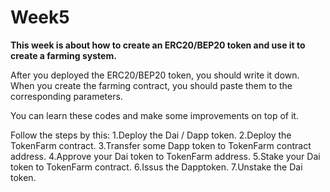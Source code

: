 # Week5
**This week is about how to create an ERC20/BEP20 token and use it to create a farming system.**

After you deployed the ERC20/BEP20 token, you should write it down. When you create the farming contract, you should paste them to the corresponding parameters.

You can learn these codes and make some improvements on top of it.

Follow the steps by this:
1.Deploy the Dai / Dapp token.
2.Deploy the TokenFarm contract.
3.Transfer some Dapp token to TokenFarm contract address.
4.Approve your Dai token to TokenFarm address.
5.Stake your Dai token to TokenFarm contract.
6.Issus the Dapptoken.
7.Unstake the Dai token.
